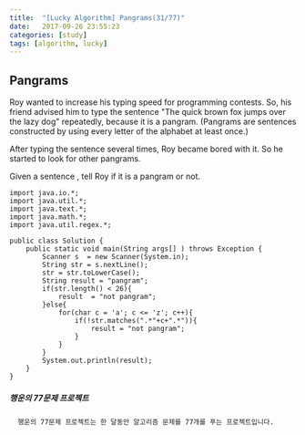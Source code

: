 ```yaml
---
title:  "[Lucky Algorithm] Pangrams(31/77)"
date:   2017-09-26 23:55:23
categories: [study]
tags: [algorithm, lucky]
---
```

## Pangrams
Roy wanted to increase his typing speed for programming contests. So, his friend advised him to type the sentence "The quick brown fox jumps over the lazy dog" repeatedly, because it is a pangram. (Pangrams are sentences constructed by using every letter of the alphabet at least once.)

After typing the sentence several times, Roy became bored with it. So he started to look for other pangrams.

Given a sentence , tell Roy if it is a pangram or not.

```
import java.io.*;
import java.util.*;
import java.text.*;
import java.math.*;
import java.util.regex.*;

public class Solution {
    public static void main(String args[] ) throws Exception {
        Scanner s  = new Scanner(System.in);
        String str = s.nextLine();
        str = str.toLowerCase();
        String result = "pangram";
        if(str.length() < 26){
            result  = "not pangram";
        }else{
            for(char c = 'a'; c <= 'z'; c++){
                if(!str.matches(".*"+c+".*")){
                    result = "not pangram";
                }
            }
        }
        System.out.println(result);
    }
}
```

##### 행운의 77문제 프로젝트
```
  행운의 77문제 프로젝트는 한 달동안 알고리즘 문제를 77개를 푸는 프로젝트입니다.
```
